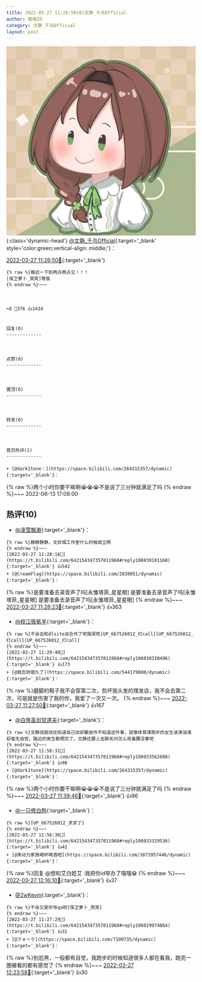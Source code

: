 ```yaml
---
title: 2022-03-27 11:26:50(0)文静_千鸟Official
author: 御坂IO
category: 文静_千鸟Official
layout: post
---
```


![img](/images/ac7482ed1b9a7f203dc68c0c4a77c488a27b108a.jpg){:class='dynamic-head'}
[@文静_千鸟Official](https://space.bilibili.com/667526012/dynamic){:target='_blank' style='color:green;vertical-align: middle;'}：

[2022-03-27 11:26:50🔗](https://t.bilibili.com/642154347357011968){:target='_blank'}

~~~
{% raw %}推迟一下到两点两点见！！！
[保卫萝卜_哭哭]等我
{% endraw %}~~~



↪️8 💬376 👍1434


回复(0)
-------------



点赞(0)
-------------



置顶(0)
-------------



转发(0)
-------------



首页热评(1)
-------------

+ [@dark1tone：](https://space.bilibili.com/264315357/dynamic){:target='_blank'}：
~~~
{% raw %}两个小时你要干嘛啊😭😭😭不是说了三分钟就满足了吗
{% endraw %}~~~
2022-06-13 17:08:00


热评(10)
-------------

+ [@凌雪飘渺](https://space.bilibili.com/28487929/dynamic){:target='_blank'}：
~~~
{% raw %}静静静静，文非烟工作室什么时候成立啊
{% endraw %}~~~
[2022-03-27 11:28:16🔗](https://t.bilibili.com/642154347357011968#reply106930101168){:target='_blank'} 👍542
+ [@CreamFlag](https://space.bilibili.com/2838051/dynamic){:target='_blank'}：
~~~
{% raw %}是要准备去录音声了吗[永雏塔菲_星星眼]
是要准备去录音声了吗[永雏塔菲_星星眼]
是要准备去录音声了吗[永雏塔菲_星星眼]
{% endraw %}~~~
[2022-03-27 11:28:23🔗](https://t.bilibili.com/642154347357011968#reply106930244336){:target='_blank'} 👍363
+ [@枝江吸氧羊](https://space.bilibili.com/35634722/dynamic){:target='_blank'}：
~~~
{% raw %}不会去和dlsite谈合作了吧我哭死[UP_667526012_打call][UP_667526012_打call][UP_667526012_打call]
{% endraw %}~~~
[2022-03-27 11:29:40🔗](https://t.bilibili.com/642154347357011968#reply106930320496){:target='_blank'} 👍173
+ [@我忍妳很久了](https://space.bilibili.com/544179080/dynamic){:target='_blank'}：
~~~
{% raw %}磨脚的鞋子我不会穿第二次，剪坏我头发的理发店，我不会去第二次，可是就是伤害了我的你，我爱了一次又一次。
{% endraw %}~~~
[2022-03-27 11:27:50🔗](https://t.bilibili.com/642154347357011968#reply106929986064){:target='_blank'} 👍167
+ [@白帝圣剑甘道夫](https://space.bilibili.com/370160494/dynamic){:target='_blank'}：
~~~
{% raw %}文静烧就烧在知道自己烧却要装作不知道这件事，就像体育课跑步的女生波涛汹涌却毫无自觉，路边的男生都嗯完了，文静还要上去聊天问怎么弯着腰没事吧
{% endraw %}~~~
[2022-03-27 11:58:31🔗](https://t.bilibili.com/642154347357011968#reply106933562608){:target='_blank'} 👍98
+ [@dark1tone](https://space.bilibili.com/264315357/dynamic){:target='_blank'}：
~~~
{% raw %}两个小时你要干嘛啊😭😭😭不是说了三分钟就满足了吗
{% endraw %}~~~
[2022-03-27 11:39:46🔗](https://t.bilibili.com/642154347357011968#reply106931394688){:target='_blank'} 👍96
+ [@一只修白狗](https://space.bilibili.com/285622516/dynamic){:target='_blank'}：
~~~
{% raw %}[UP_667526012_求求了]
{% endraw %}~~~
[2022-03-27 11:56:36🔗](https://t.bilibili.com/642154347357011968#reply106933329536){:target='_blank'} 👍42
+ [@来动力家族喝杯啤酒吧](https://space.bilibili.com/1873957446/dynamic){:target='_blank'}：
~~~
{% raw %}回复 @想和艾白姓艾 :我把你id举办了嘻嘻😁
{% endraw %}~~~
[2022-03-27 12:16:10🔗](https://t.bilibili.com/642154347357011968#reply106935815712){:target='_blank'} 👍37
+ [@2wKevin](https://space.bilibili.com/413988693/dynamic){:target='_blank'}：
~~~
{% raw %}不会又是你写qa吧[保卫萝卜_哭哭]
{% endraw %}~~~
[2022-03-27 11:27:29🔗](https://t.bilibili.com/642154347357011968#reply106929974064){:target='_blank'} 👍31
+ [@フォーラ](https://space.bilibili.com/7100735/dynamic){:target='_blank'}：
~~~
{% raw %}别尬黑，一般都有自觉，我跑步的时候知道很多人都在看我，跑完一圈被看的都有感觉了
{% endraw %}~~~
[2022-03-27 12:23:58🔗](https://t.bilibili.com/642154347357011968#reply106936718240){:target='_blank'} 👍30



